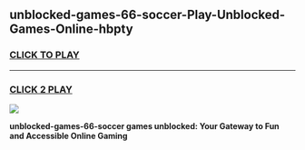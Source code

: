 
## unblocked-games-66-soccer-Play-Unblocked-Games-Online-hbpty
<h3>
<a href="https://premium76.site?title=unblocked-games-66-soccer&ref=24A">CLICK TO PLAY</a></h3>
<hr>

<h3>
<a href="https://premium76.site?title=unblocked-games-66-soccer&ref=24A">CLICK 2 PLAY</a>
  
</h3>

<a href="https://premium76.site?title=unblocked-games-66-soccer&ref=24A"><img src="https://clearcache.store/games.png"></a>


**unblocked-games-66-soccer games unblocked: Your Gateway to Fun and Accessible Online Gaming**
